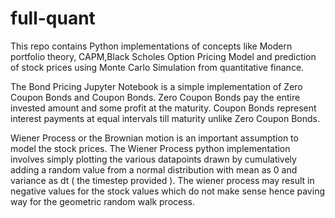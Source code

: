 # full-quant
This repo contains Python implementations of concepts like Modern portfolio theory, CAPM,Black Scholes Option Pricing Model and prediction of stock prices using Monte Carlo Simulation from quantitative finance.

The Bond Pricing Jupyter Notebook is a simple implementation of Zero Coupon Bonds and Coupon Bonds. 
Zero Coupon Bonds pay the entire invested amount and some profit at the maturity.
Coupon Bonds represent interest payments at equal intervals till maturity unlike Zero Coupon Bonds.

Wiener Process or the Brownian motion is an important assumption to model the stock prices. The Wiener Process python implementation involves simply plotting the various datapoints drawn by cumulatively adding a random value from a normal distribution with mean as 0 and variance as dt ( the timestep provided ). The wiener process may result in negative values for the stock values which do not make sense hence paving way for the geometric random walk process.



